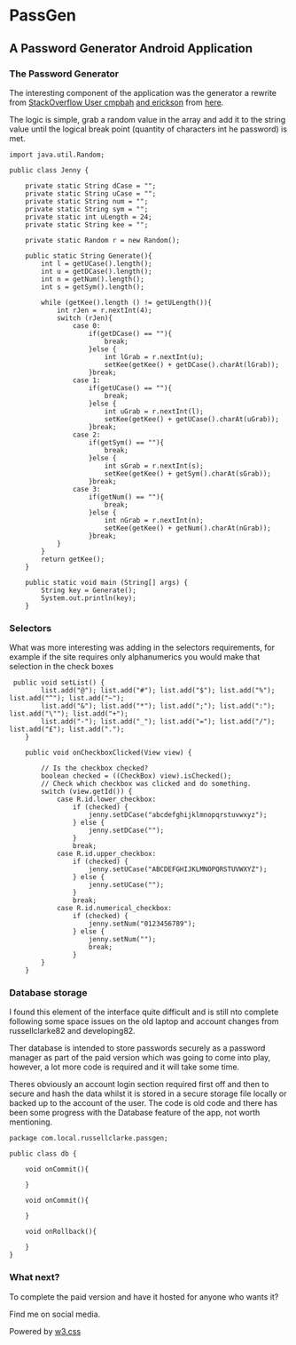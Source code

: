 # PassGen
## A Password Generator Android Application

### The Password Generator
The interesting component of the application was the generator a rewrite from [StackOverflow User cmpbah](https://stackoverflow.com/users/1336707/cmpbah) [and erickson](https://stackoverflow.com/users/3474/erickson) from [here](https://stackoverflow.com/questions/41107/how-to-generate-a-random-alpha-numeric-string). 

The logic is simple, grab a random value in the array and add it to the string value until the logical break point (quantity of characters int he password) is met. 

```
import java.util.Random;

public class Jenny {

    private static String dCase = "";
    private static String uCase = "";
    private static String num = "";
    private static String sym = "";
    private static int uLength = 24;
    private static String kee = "";

    private static Random r = new Random();

    public static String Generate(){
        int l = getUCase().length();
        int u = getDCase().length();
        int n = getNum().length();
        int s = getSym().length();

        while (getKee().length () != getULength()){
            int rJen = r.nextInt(4);
            switch (rJen){
                case 0:
                    if(getDCase() == ""){
                        break;
                    }else {
                        int lGrab = r.nextInt(u);
                        setKee(getKee() + getDCase().charAt(lGrab));
                    }break;
                case 1:
                    if(getUCase() == ""){
                        break;
                    }else {
                        int uGrab = r.nextInt(l);
                        setKee(getKee() + getUCase().charAt(uGrab));
                    }break;
                case 2:
                    if(getSym() == ""){
                        break;
                    }else {
                        int sGrab = r.nextInt(s);
                        setKee(getKee() + getSym().charAt(sGrab));
                    }break;
                case 3:
                    if(getNum() == ""){
                        break;
                    }else {
                        int nGrab = r.nextInt(n);
                        setKee(getKee() + getNum().charAt(nGrab));
                    }break;
            }
        }
        return getKee();
    }

    public static void main (String[] args) {
        String key = Generate();
        System.out.println(key);
    }
```

### Selectors
What was more interesting was adding in the selectors requirements, for example if the site requires only alphanumerics you would make that selection in the check boxes

```
 public void setList() {
        list.add("@"); list.add("#"); list.add("$"); list.add("%"); list.add("^"); list.add("~");
        list.add("&"); list.add("*"); list.add(";"); list.add(":"); list.add("\""); list.add("+");
        list.add("-"); list.add("_"); list.add("="); list.add("/"); list.add("£"); list.add(".");
    }

    public void onCheckboxClicked(View view) {

        // Is the checkbox checked?
        boolean checked = ((CheckBox) view).isChecked();
        // Check which checkbox was clicked and do something.
        switch (view.getId()) {
            case R.id.lower_checkbox:
                if (checked) {
                    jenny.setDCase("abcdefghijklmnopqrstuvwxyz");
                } else {
                    jenny.setDCase("");
                }
                break;
            case R.id.upper_checkbox:
                if (checked) {
                    jenny.setUCase("ABCDEFGHIJKLMNOPQRSTUVWXYZ");
                } else {
                    jenny.setUCase("");
                }
                break;
            case R.id.numerical_checkbox:
                if (checked) {
                    jenny.setNum("0123456789");
                } else {
                    jenny.setNum("");
                    break;
                }
        }
    }
```

### Database storage
I found this element of the interface quite difficult and is still nto complete following some space issues on the old laptop and account changes from russellclarke82 and developing82.

Ther database is intended to store passwords securely as a password manager as part of the paid version which was going to come into play, however, a lot more code is required and it will take some time.

Theres obviously an account login section required first off and then to secure and hash the data whilst it is stored in a secure storage file locally or backed up to the account of the user. The code is old code and there has been some progress with the Database feature of the app, not worth mentioning.
```
package com.local.russellclarke.passgen;

public class db {

    void onCommit(){

    }

    void onCommit(){

    }

    void onRollback(){

    }
}
```

### What next?
To complete the paid version and have it hosted for anyone who wants it?
<head>
    <meta content="text/html; charset=utf-8" http-equiv="Content-Type">
    <meta charset="UTF-8">
    <meta name="description" content="Projects and Portfolio">
    <meta name="keywords" content="HTML, CSS, JavaScript, PHP, MySQLi, Python, Java, C, C++, C#, Time, Shapes">
    <meta name="author" content="Russell Clarke">
    <meta name="viewport" content="width=device-width, initial-scale=1.0">
    <link rel="stylesheet" href="https://www.w3schools.com/w3css/4/w3.css">
    <link rel="stylesheet" href="https://fonts.googleapis.com/css?family=Roboto">
    <link rel="stylesheet" href="https://cdnjs.cloudflare.com/ajax/libs/font-awesome/4.7.0/css/font-awesome.min.css">
</head>
<footer class="w3-container w3-teal w3-center w3-margin-top">
  <p>Find me on social media.</p>
  <a href="https://www.facebook.com/profile.php?id=100075972987666"><i class="fa fa-facebook-official w3-hover-opacity"></i></a>
  <a href="https://www.instagram.com/russellclarke821"><i class="fa fa-instagram w3-hover-opacity"></i></a>
  <a href="https://www.pinterest.co.uk/russellclarke821/"><i class="fa fa-pinterest-p w3-hover-opacity"></i></a>
  <a href="https://twitter.com/Developing821"><i class="fa fa-twitter w3-hover-opacity"></i></a>
  <a href="https://www.linkedin.com/in/russell-clarke-09a1a5238"></a><i class="fa fa-linkedin w3-hover-opacity"></i>
  <p>Powered by <a href="https://www.w3schools.com/w3css/default.asp" target="_blank">w3.css</a></p>
</footer>
